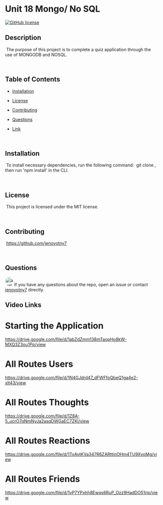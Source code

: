 # Unit 18 Mongo/ No SQL
[![GitHub license](https://img.shields.io/badge/license-MIT-blue.svg)](https://github.com/jenovotny7)


## Description
​
The purpose of this project is to complete a quiz application through the use of MONGODB and NOSQL.

​
## Table of Contents
* [Installation](#installation) 
 
* [License](#license) 
 
* [Contributing](#contributing) 
 
 
* [Questions](#questions) 


* [Link](#link) 

​

## Installation
​
To install necessary dependencies, run the following command:
​
git clone <repo>, then run 'npm install' in the CLI.
  
​

## License
​
This project is licensed under the MIT license.

 ​
  
## Contributing
​
https://github.com/jenovotny7

​


## Questions
​
<img src="https://avatars3.githubusercontent.com/u/66326058?v=4" alt="avatar" style="border-radius: 16px" width="30" />
​
If you have any questions about the repo, open an issue or contact [jenovotny7](https://github.com/jenovotny7) directly.


## Video Links 

# Starting the Application
https://drive.google.com/file/d/1abZdZmm138mTaopHo8kW-MXQ3Z3ou1Pp/view


# All Routes Users 
https://drive.google.com/file/d/1N4GJdrd47_dFWFfoQbeQ1ga4e2-xlt43/view


# All Routes Thoughts
https://drive.google.com/file/d/1Z8A-5_ucrO7qNmNyJa2asqDWGaEC7ZKl/view

# All Routes Reactions
https://drive.google.com/file/d/1TxAytKVa347R6ZARttinOHm4TU9XvoMg/view


# All Routes Friends
https://drive.google.com/file/d/1vP7YPxhh8Ewqs6RuP_Ozz9HadDO51rip/view











